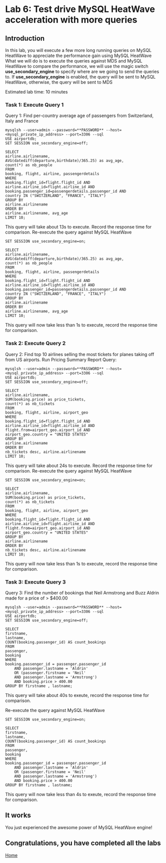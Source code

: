 # Lab 6: Test drive MySQL HeatWave acceleration with more queries

## Introduction

In this lab, you will execute a few more long running queries on MySQL HeatWave to appreciate the performance gain using MySQL HeatWave
What we will do is to execute the queries against MDS and MySQL HeatWave to compare the performance, we will use the magic switch **use_secondary_engine** to specify where are we going to send the queries to. If **use_secondary_engine** is enabled, the query will be sent to  MySQL HeatWave, otherwise, the query will be sent to MDS

Estimated lab time: 10 minutes

### Task 1: Execute Query 1
Query 1: Find per-country average age of passengers from Switzerland, Italy and France

```
mysqlsh --user=admin --password=**PASSWORD** --host=<mysql_private_ip_address> --port=3306 --sql
USE airportdb;
SET SESSION use_secondary_engine=off;
```

```
SELECT
airline.airlinename,
AVG(datediff(departure,birthdate)/365.25) as avg_age,
count(*) as nb_people
FROM
booking, flight, airline, passengerdetails
WHERE
booking.flight_id=flight.flight_id AND
airline.airline_id=flight.airline_id AND
booking.passenger_id=passengerdetails.passenger_id AND
country IN ("SWITZERLAND", "FRANCE", "ITALY")
GROUP BY
airline.airlinename
ORDER BY
airline.airlinename, avg_age
LIMIT 10;
```

This query will take about 13s to execute. Record the response time for comparison.
Re-execute the query against MySQL HeatWave

```
SET SESSION use_secondary_engine=on;
```
```
SELECT
airline.airlinename,
AVG(datediff(departure,birthdate)/365.25) as avg_age,
count(*) as nb_people
FROM
booking, flight, airline, passengerdetails
WHERE
booking.flight_id=flight.flight_id AND
airline.airline_id=flight.airline_id AND
booking.passenger_id=passengerdetails.passenger_id AND
country IN ("SWITZERLAND", "FRANCE", "ITALY")
GROUP BY
airline.airlinename
ORDER BY
airline.airlinename, avg_age
LIMIT 10;
```
This query will now take less than 1s to execute, record the response time for comparison.

### Task 2: Execute Query 2

Query 2: Find top 10 airlines selling the most tickets for planes taking off from US airports. Run Pricing Summary Report Query:

```
mysqlsh --user=admin --password=**PASSWORD** --host=<mysql_private_ip_address> --port=3306 --sql
USE airportdb;
SET SESSION use_secondary_engine=off;
```
```
SELECT
airline.airlinename,
SUM(booking.price) as price_tickets,
count(*) as nb_tickets
FROM
booking, flight, airline, airport_geo
WHERE
booking.flight_id=flight.flight_id AND
airline.airline_id=flight.airline_id AND
flight.from=airport_geo.airport_id AND
airport_geo.country = "UNITED STATES"
GROUP BY
airline.airlinename
ORDER BY
nb_tickets desc, airline.airlinename
LIMIT 10;
```

This query will take about 24s to execute. Record the response time for comparison.
Re-execute the query against MySQL HeatWave

```
SET SESSION use_secondary_engine=on;
```
```
SELECT
airline.airlinename,
SUM(booking.price) as price_tickets,
count(*) as nb_tickets
FROM
booking, flight, airline, airport_geo
WHERE
booking.flight_id=flight.flight_id AND
airline.airline_id=flight.airline_id AND
flight.from=airport_geo.airport_id AND
airport_geo.country = "UNITED STATES"
GROUP BY
airline.airlinename
ORDER BY
nb_tickets desc, airline.airlinename
LIMIT 10;
```
This query will now take less than 1s to execute, record the response time for comparison.

### Task 3: Execute Query 3

Query 3: Find the number of bookings that Neil Armstrong and Buzz Aldrin made for a price of > $400.00

```
mysqlsh --user=admin --password=**PASSWORD** --host=<mysql_private_ip_address> --port=3306 --sql
USE airportdb;
SET SESSION use_secondary_engine=off;
```
```
SELECT
firstname,
lastname,
COUNT(booking.passenger_id) AS count_bookings
FROM
passenger,
booking
WHERE
booking.passenger_id = passenger.passenger_id
    AND passenger.lastname = 'Aldrin'
    OR (passenger.firstname = 'Neil'
    AND passenger.lastname = 'Armstrong')
    AND booking.price > 400.00
GROUP BY firstname , lastname;
```

This query will take about 40s to exeute, record the response time for comparison.

Re-execute the query against MySQL HeatWave

```
SET SESSION use_secondary_engine=on;
```
```
SELECT
firstname,
lastname,
COUNT(booking.passenger_id) AS count_bookings
FROM
passenger,
booking
WHERE
booking.passenger_id = passenger.passenger_id
    AND passenger.lastname = 'Aldrin'
    OR (passenger.firstname = 'Neil'
    AND passenger.lastname = 'Armstrong')
    AND booking.price > 400.00
GROUP BY firstname , lastname;
```
This query will now take less than 4s to exeute, record the response time for comparison.

## It works

You just experienced the awesome power of MySQL HeatWave engine!

## Congratulations, you have completed all the labs

[Home](../README.md)
